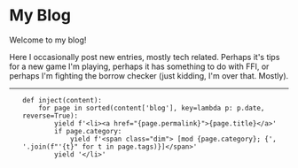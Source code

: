 <h1 class="title">My Blog</h1>

<p id="welcome" onclick="pls_stop()">Welcome to my blog!</p>

<p>Here I occasionally post new entries, mostly tech related. Perhaps it's tips for a new game I'm playing, perhaps it has something to do with FFI, or perhaps I'm fighting the borrow checker (just kidding, I'm over that. Mostly).</p>

<hr>

<ul>

```python,inject
def inject(content):
    for page in sorted(content['blog'], key=lambda p: p.date, reverse=True):
        yield f'<li><a href="{page.permalink}">{page.title}</a>'
        if page.category:
            yield f'<span class="dim"> [mod {page.category}; {', '.join(f"'{t}" for t in page.tags)}]</span>'
        yield '</li>'
```

</ul>

<script>
    const WELCOME_EN = 'Welcome to my blog!'
    const WELCOME_ES = '¡Bienvenido a mi blog!'
    const APOLOGIES = "ok sorry i'll stop"
    const REWRITE_DELAY = 5000
    const CHAR_DELAY = 30
    const welcome = document.getElementById('welcome')

    let deleting = true
    let english = false
    let stopped = false

    const pls_stop = () => {
        stopped = true
        welcome.innerHTML = APOLOGIES
    }

    const begin_rewrite = () => {
        if (stopped) {
            // now our visitor is angry :(
        } else if (deleting) {
            if (welcome.innerHTML == '…') {
                deleting = false
            } else {
                welcome.innerHTML = welcome.innerHTML.slice(0, -1) || '…'
            }
            setTimeout(begin_rewrite, CHAR_DELAY)
        } else {
            let text = english ? WELCOME_EN : WELCOME_ES
            welcome.innerHTML = text.slice(0, welcome.innerHTML.length + 1)
            deleting = welcome.innerHTML.length == text.length
            english = deleting - english
            setTimeout(begin_rewrite, deleting ? REWRITE_DELAY : CHAR_DELAY)
        }
    }

    setTimeout(begin_rewrite, REWRITE_DELAY)
</script>
